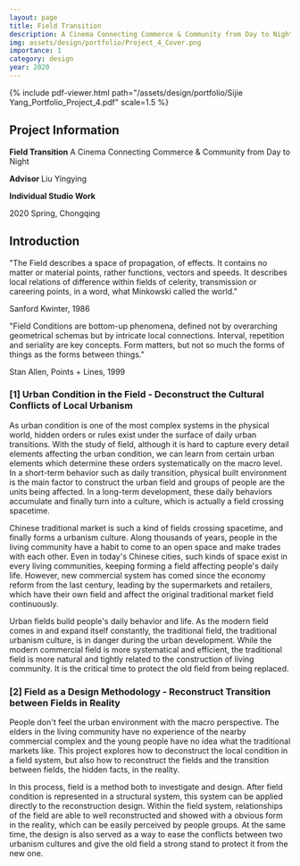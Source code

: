 ```yaml
---
layout: page
title: Field Transition
description: A Cinema Connecting Commerce & Community from Day to Night
img: assets/design/portfolio/Project_4_Cover.png
importance: 1
category: design
year: 2020
---
```


{% include pdf-viewer.html path="/assets/design/portfolio/Sijie Yang_Portfolio_Project_4.pdf" scale=1.5 %}

## Project Information

**Field Transition**
A Cinema Connecting Commerce & Community from Day to Night

**Advisor** Liu Yingying

**Individual Studio Work**

2020 Spring, Chongqing

## Introduction

"The Field describes a space of propagation, of effects. It contains no matter or material points, rather functions, vectors and speeds. It describes local relations of difference within fields of celerity, transmission or careering points, in a word, what Minkowski called the world."

Sanford Kwinter, 1986

"Field Conditions are bottom-up phenomena, defined not by overarching geometrical schemas but by intricate local connections. Interval, repetition and seriality are key concepts. Form matters, but not so much the forms of things as the forms between things."

Stan Allen, Points + Lines, 1999

### [1] Urban Condition in the Field - Deconstruct the Cultural Conflicts of Local Urbanism

As urban condition is one of the most complex systems in the physical world, hidden orders or rules exist under the surface of daily urban transitions. With the study of field, although it is hard to capture every detail elements affecting the urban condition, we can learn from certain urban elements which determine these orders systematically on the macro level. In a short-term behavior such as daily transition, physical built environment is the main factor to construct the urban field and groups of people are the units being affected. In a long-term development, these daily behaviors accumulate and finally turn into a culture, which is actually a field crossing spacetime.

Chinese traditional market is such a kind of fields crossing spacetime, and finally forms a urbanism culture. Along thousands of years, people in the living community have a habit to come to an open space and make trades with each other. Even in today's Chinese cities, such kinds of space exist in every living communities, keeping forming a field affecting people's daily life. However, new commercial system has comed since the economy reform from the last century, leading by the supermarkets and retailers, which have their own field and affect the original traditional market field continuously.

Urban fields build people's daily behavior and life. As the modern field comes in and expand itself constantly, the traditional field, the traditional urbanism culture, is in danger during the urban development. While the modern commercial field is more systematical and efficient, the traditional field is more natural and tightly related to the construction of living community. It is the critical time to protect the old field from being replaced.

### [2] Field as a Design Methodology - Reconstruct Transition between Fields in Reality

People don't feel the urban environment with the macro perspective. The elders in the living community have no experience of the nearby commercial complex and the young people have no idea what the traditional markets like. This project explores how to deconstruct the local condition in a field system, but also how to reconstruct the fields and the transition between fields, the hidden facts, in the reality.

In this process, field is a method both to investigate and design. After field condition is represented in a structural system, this system can be applied directly to the reconstruction design. Within the field system, relationships of the field are able to well reconstructed and showed with a obvious form in the reality, which can be easily perceived by people groups. At the same time, the design is also served as a way to ease the conflicts between two urbanism cultures and give the old field a strong stand to protect it from the new one.


